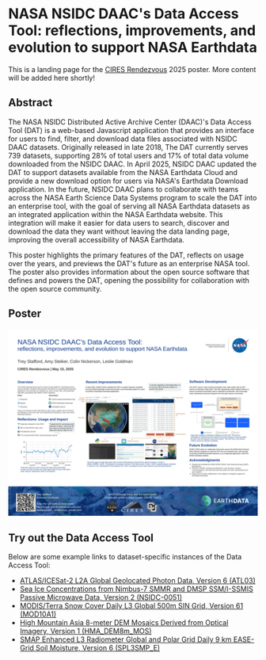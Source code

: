 # NASA NSIDC DAAC's Data Access Tool: reflections, improvements, and evolution to support NASA Earthdata

This is a landing page for the
[CIRES Rendezvous](https://ciresevents.colorado.edu/rendezvous/) 2025 poster.
More content will be added here shortly!

## Abstract

The NASA NSIDC Distributed Active Archive Center (DAAC)'s Data Access Tool (DAT)
is a web-based Javascript application that provides an interface for users to
find, filter, and download data files associated with NSIDC DAAC datasets.
Originally released in late 2018, The DAT currently serves 739 datasets,
supporting 28% of total users and 17% of total data volume downloaded from the
NSIDC DAAC. In April 2025, NSIDC DAAC updated the DAT to support datasets
available from the NASA Earthdata Cloud and provide a new download option for
users via NASA's Earthdata Download application. In the future, NSIDC DAAC plans
to collaborate with teams across the NASA Earth Science Data Systems program to
scale the DAT into an enterprise tool, with the goal of serving all NASA
Earthdata datasets as an integrated application within the NASA Earthdata
website. This integration will make it easier for data users to search, discover
and download the data they want without leaving the data landing page, improving
the overall accessibility of NASA Earthdata.

This poster highlights the primary features of the DAT, reflects on usage over
the years, and previews the DAT's future as an enterprise NASA tool. The poster
also provides information about the open source software that defines and powers
the DAT, opening the possibility for collaboration with the open source
community.

## Poster

![CIRES Rendezvous 2025 poster](cires_rendezvous_poster.jpg)

## Try out the Data Access Tool

Below are some example links to dataset-specific instances of the Data Access
Tool:

- [ATLAS/ICESat-2 L2A Global Geolocated Photon Data, Version 6 (ATL03)](https://nsidc.org/data/data-access-tool/ATL03/versions/6)
- [Sea Ice Concentrations from Nimbus-7 SMMR and DMSP SSM/I-SSMIS Passive Microwave Data, Version 2 (NSIDC-0051)](https://nsidc.org/data/data-access-tool/NSIDC-0051/versions/2)
- [MODIS/Terra Snow Cover Daily L3 Global 500m SIN Grid, Version 61 (MOD10A1)](https://nsidc.org/data/data-access-tool/MOD10A1/versions/61)
- [High Mountain Asia 8-meter DEM Mosaics Derived from Optical Imagery, Version 1 (HMA_DEM8m_MOS)](https://nsidc.org/data/data-access-tool/HMA_DEM8m_MOS/versions/1)
- [SMAP Enhanced L3 Radiometer Global and Polar Grid Daily 9 km EASE-Grid Soil Moisture, Version 6 (SPL3SMP_E)](https://nsidc.org/data/data-access-tool/SPL3SMP_E/versions/6)
